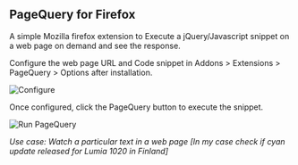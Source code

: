 ## PageQuery for Firefox

A simple Mozilla firefox extension to Execute a jQuery/Javascript snippet on a web page on demand and see the response.

Configure the web page URL and Code snippet in Addons > Extensions > PageQuery > Options after installation.

![Configure](https://raw.githubusercontent.com/sunspikes/firefox-pagequery/doc/config.png "Configure PageQuery")

Once configured, click the PageQuery button to execute the snippet.

![Run PageQuery](https://raw.githubusercontent.com/sunspikes/firefox-pagequery/doc/config.png "Run PageQuery")

_*Use case:* Watch a particular text in a web page [In my case check if cyan update released for Lumia 1020 in Finland]_
